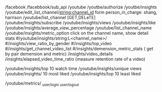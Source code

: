 /facebook
/facebbook/sub_api
/youtube
/youtbe/authorize
/youtbe/insights
/youtube/edit_list_channel/<string:channel_id> form person_in_charge: shang, harrison
/youtube/list_channel [GET,DELeTE]  
/youtube/insights/subscribe 
/youtube/insights/views
/youtube/insights/like
/youtube/insights/average_view_percentage
/youtube/list_channel_name
/youtube/insights/metric_option
click on the channel name, show detail stats
#/youtube/insights/string:L<channel_name>/
#/insights/view_ratio_by_gender
#/insights/top_video
#/insights/get_channel_video_list
#/insights/demension_metric_stats ( get by pair demension and metric)
/insights/video_details
/insights/elapsed_video_time_ratio (measure retention rate of a video)


/youtube/insights/top 10 watch time
/youtube/insights/unique views
/youtube/insights/ 10 most liked
/youtube/insights/top 10 least liked


/youtube/metrics/<sub metrics>
user/login
user/logout
